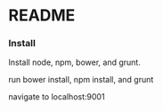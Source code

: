 # README #

### Install ###
Install node, npm, bower, and grunt.

run bower install, npm install, and grunt

navigate to localhost:9001
